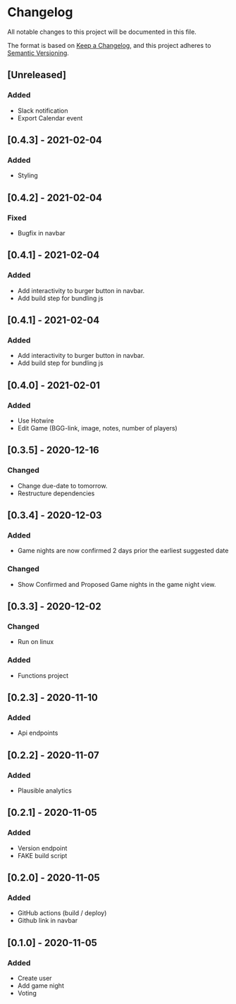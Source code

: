 # Changelog
All notable changes to this project will be documented in this file.

The format is based on [Keep a Changelog](https://keepachangelog.com/en/1.0.0/),
and this project adheres to [Semantic Versioning](https://semver.org/spec/v2.0.0.html).

## [Unreleased]
### Added
* Slack notification
* Export Calendar event


## [0.4.3] - 2021-02-04
### Added
* Styling

## [0.4.2] - 2021-02-04
### Fixed
* Bugfix in navbar

## [0.4.1] - 2021-02-04
### Added
* Add interactivity to burger button in navbar.
* Add build step for bundling js

## [0.4.1] - 2021-02-04
### Added
* Add interactivity to burger button in navbar.
* Add build step for bundling js

## [0.4.0] - 2021-02-01
### Added
* Use Hotwire
* Edit Game (BGG-link, image, notes, number of players)

## [0.3.5] - 2020-12-16
### Changed
* Change due-date to tomorrow.
* Restructure dependencies

## [0.3.4] - 2020-12-03
### Added
* Game nights are now confirmed 2 days prior the earliest suggested date
### Changed
* Show Confirmed and Proposed Game nights in the game night view.

## [0.3.3] - 2020-12-02
### Changed
* Run on linux
### Added
* Functions project

## [0.2.3] - 2020-11-10
### Added
* Api endpoints

## [0.2.2] - 2020-11-07
### Added
* Plausible analytics

## [0.2.1] - 2020-11-05
### Added
* Version endpoint
* FAKE build script

## [0.2.0] - 2020-11-05
### Added
* GitHub actions (build / deploy)
* Github link in navbar

## [0.1.0] - 2020-11-05
### Added
* Create user
* Add game night
* Voting
